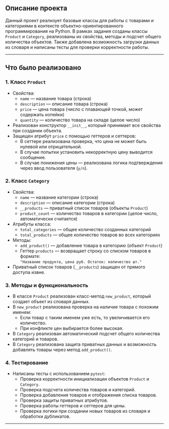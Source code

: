 ## Описание проекта

Данный проект реализует базовые классы для работы с товарами и категориями в контексте объектно-ориентированного программирования на Python. В рамках задания созданы классы `Product` и `Category`, реализованы их свойства, методы и подсчет общего количества объектов. Также добавлена возможность загрузки данных из словаря и написаны тесты для проверки корректности работы.

---

## Что было реализовано

### 1. Класс `Product`

- Свойства:
  - `name` — название товара (строка)
  - `description` — описание товара (строка)
  - `price` — цена товара (число с плавающей точкой, может содержать копейки)
  - `quantity` — количество товара на складе (целое число)
- Реализован конструктор `__init__`, который принимает все свойства при создании объекта.
- Защищен атрибут `price` с помощью геттеров и сеттеров:
  - В сеттере реализована проверка, что цена не может быть нулевой или отрицательной.
  - В случае попытки установить некорректную цену выводится сообщение.
  - В случае понижения цены — реализована логика подтверждения через ввод пользователя (`y/n`).

### 2. Класс `Category`

- Свойства:
  - `name` — название категории (строка)
  - `description` — описание категории (строка)
  - `__products` — приватный список товаров (объекты `Product`)
  - `product_count` — количество товаров в категории (целое число, автоматически считается)
- Атрибуты класса:
  - `total_categories` — общее количество созданных категорий
  - `total_products` — общее количество товаров во всех категориях
- Методы:
  - `add_product()` — добавление товара в категорию (объект `Product`)
  - Геттер `products` — возвращает строку со списком товаров в формате:  
    `"Название продукта, цена руб. Остаток: количество шт."`
- Приватный список товаров (`__products`) защищен от прямого доступа извне.

### 3. Методы и функциональность

- В классе `Product` реализован класс-метод `new_product`, который создает объект из словаря данных.
- В `new_product` реализована проверка на наличие товара с похожим именем:
  - Если товар с таким именем уже есть, то увеличивается его количество.
  - При конфликте цен выбирается более высокая.
- В `Category` реализован автоматический подсчет общего количества категорий и товаров.
- В `Category` реализована защита приватных данных и возможность добавлять товары через метод `add_product()`.

### 4. Тестирование

- Написаны тесты с использованием `pytest`:
  - Проверка корректности инициализации объектов `Product` и `Category`.
  - Проверка подсчета количества товаров и категорий.
  - Проверка добавления товаров и отображения списка товаров.
  - Проверка защиты приватных атрибутов.
  - Проверка работы геттеров и сеттеров для цены.
  - Проверка логики при создании новых товаров из словаря и обработки дубликатов.

---
